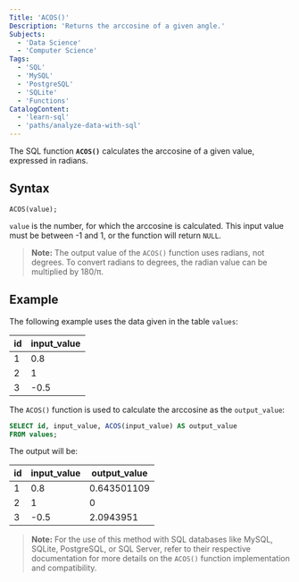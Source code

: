 ```yaml
---
Title: 'ACOS()'
Description: 'Returns the arccosine of a given angle.'
Subjects:
  - 'Data Science'
  - 'Computer Science'
Tags:
  - 'SQL'
  - 'MySQL'
  - 'PostgreSQL'
  - 'SQLite'
  - 'Functions'
CatalogContent:
  - 'learn-sql'
  - 'paths/analyze-data-with-sql'
---
```


The SQL function **`ACOS()`** calculates the arccosine of a given value, expressed in radians.

## Syntax

```pseudo
ACOS(value);
```

`value` is the number, for which the arccosine is calculated. This input value must be between -1 and 1, or the function will return `NULL`.

> **Note:** The output value of the `ACOS()` function uses radians, not degrees. To convert radians to degrees, the radian value can be multiplied by 180/π.

## Example

The following example uses the data given in the table `values`:

| id  | input_value |
| --- | ----------- |
| 1   | 0.8         |
| 2   | 1           |
| 3   | -0.5        |

The `ACOS()` function is used to calculate the arccosine as the `output_value`:

```sql
SELECT id, input_value, ACOS(input_value) AS output_value
FROM values;
```

The output will be:

| id  | input_value | output_value |
| --- | ----------- | ------------ |
| 1   | 0.8         | 0.643501109  |
| 2   | 1           | 0            |
| 3   | -0.5        | 2.0943951    |

> **Note:** For the use of this method with SQL databases like MySQL, SQLite, PostgreSQL, or SQL Server, refer to their respective documentation for more details on the `ACOS()` function implementation and compatibility.

